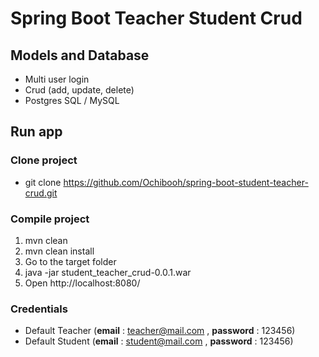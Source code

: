 # Spring Boot Teacher Student Crud

## Models and Database
- Multi user login
- Crud (add, update, delete)
- Postgres SQL / MySQL

## Run app
### Clone project
- git clone https://github.com/Ochibooh/spring-boot-student-teacher-crud.git
### Compile project
1. mvn clean
2. mvn clean install
3. Go to the target folder
4. java -jar student_teacher_crud-0.0.1.war
5. Open http://localhost:8080/
### Credentials
- Default Teacher (**email** : teacher@mail.com , **password** : 123456)
- Default Student (**email** : student@mail.com , **password** : 123456)